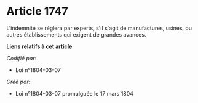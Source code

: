 # Article 1747

L'indemnité se réglera par experts, s'il s'agit de manufactures, usines, ou autres établissements qui exigent de grandes
avances.

**Liens relatifs à cet article**

_Codifié par_:

  - Loi n°1804-03-07

_Créé par_:

  - Loi n°1804-03-07 promulguée le 17 mars 1804

